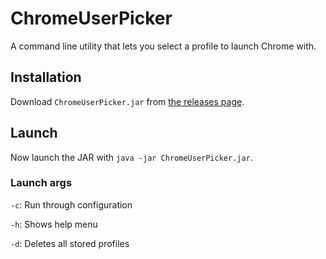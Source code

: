 # ChromeUserPicker
A command line utility that lets you select a profile to launch Chrome with.

## Installation
Download ```ChromeUserPicker.jar``` from [the releases page](https://github.com/benTheBike/ChromeUserPicker/releases/latest).

## Launch
Now launch the JAR with ```java -jar ChromeUserPicker.jar```.

### Launch args
```-c```: Run through configuration

```-h```: Shows help menu

```-d```: Deletes all stored profiles
